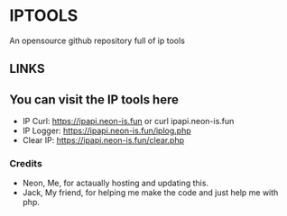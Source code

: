# IPTOOLS
An opensource github repository full of ip tools

## LINKS
You can visit the IP tools here
-------------------------------
- IP Curl: https://ipapi.neon-is.fun or curl ipapi.neon-is.fun
- IP Logger: https://ipapi.neon-is.fun/iplog.php
- Clear IP: https://ipapi.neon-is.fun/clear.php
### Credits
- Neon, Me, for actaually hosting and updating this.
- Jack, My friend, for helping me make the code and just help me with php.

